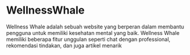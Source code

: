 # WellnessWhale
Wellness Whale adalah sebuah website yang berperan dalam membantu pengguna untuk memiliki kesehatan mental yang baik. Wellness Whale memiliki beberapa fitur unggulan seperti chat dengan professional, rekomendasi tindakan, dan juga artikel menarik
